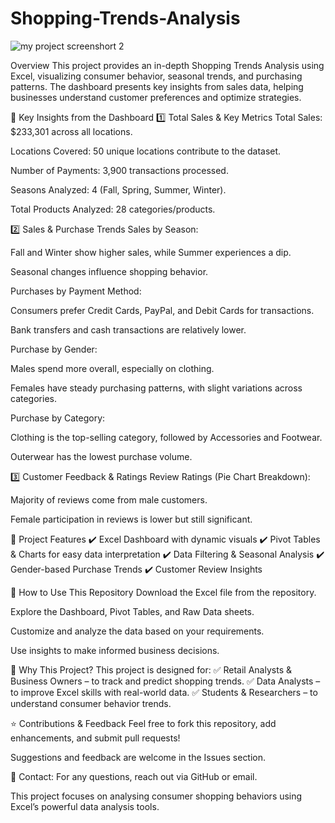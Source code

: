 # Shopping-Trends-Analysis

![my project screenshort 2](https://github.com/user-attachments/assets/67676e7a-d4b5-4ee9-8eef-4e54a81fa92a)


Overview
This project provides an in-depth Shopping Trends Analysis using Excel, visualizing consumer behavior, seasonal trends, and purchasing patterns. The dashboard presents key insights from sales data, helping businesses understand customer preferences and optimize strategies.

📌 Key Insights from the Dashboard
1️⃣ Total Sales & Key Metrics
Total Sales: $233,301 across all locations.

Locations Covered: 50 unique locations contribute to the dataset.

Number of Payments: 3,900 transactions processed.

Seasons Analyzed: 4 (Fall, Spring, Summer, Winter).

Total Products Analyzed: 28 categories/products.

2️⃣ Sales & Purchase Trends
Sales by Season:

Fall and Winter show higher sales, while Summer experiences a dip.

Seasonal changes influence shopping behavior.

Purchases by Payment Method:

Consumers prefer Credit Cards, PayPal, and Debit Cards for transactions.

Bank transfers and cash transactions are relatively lower.

Purchase by Gender:

Males spend more overall, especially on clothing.

Females have steady purchasing patterns, with slight variations across categories.

Purchase by Category:

Clothing is the top-selling category, followed by Accessories and Footwear.

Outerwear has the lowest purchase volume.

3️⃣ Customer Feedback & Ratings
Review Ratings (Pie Chart Breakdown):

Majority of reviews come from male customers.

Female participation in reviews is lower but still significant.

📂 Project Features
✔️ Excel Dashboard with dynamic visuals
✔️ Pivot Tables & Charts for easy data interpretation
✔️ Data Filtering & Seasonal Analysis
✔️ Gender-based Purchase Trends
✔️ Customer Review Insights

🚀 How to Use This Repository
Download the Excel file from the repository.

Explore the Dashboard, Pivot Tables, and Raw Data sheets.

Customize and analyze the data based on your requirements.

Use insights to make informed business decisions.

📌 Why This Project?
This project is designed for:
✅ Retail Analysts & Business Owners – to track and predict shopping trends.
✅ Data Analysts – to improve Excel skills with real-world data.
✅ Students & Researchers – to understand consumer behavior trends.

⭐ Contributions & Feedback
Feel free to fork this repository, add enhancements, and submit pull requests!

Suggestions and feedback are welcome in the Issues section.

📧 Contact: For any questions, reach out via GitHub or email.

This project focuses on analysing consumer shopping behaviors using Excel’s powerful data analysis tools.
